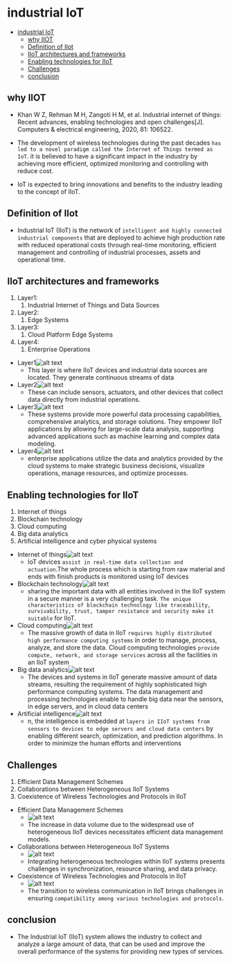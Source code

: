 # industrial IoT

- [industrial IoT](#industrial-iot)
  - [why IIOT](#why-iiot)
  - [Definition of IIot](#definition-of-iiot)
  - [IIoT architectures and frameworks](#iiot-architectures-and-frameworks)
  - [Enabling technologies for IIoT](#enabling-technologies-for-iiot)
  - [Challenges](#challenges)
  - [conclusion](#conclusion)


## why IIOT

- Khan W Z, Rehman M H, Zangoti H M, et al. Industrial internet of things: Recent advances, enabling technologies and open challenges[J]. Computers & electrical engineering, 2020, 81: 106522.

- The development of wireless technologies during the past decades `has led to a novel paradigm called the Internet of Things termed as IoT`. it is believed to have a significant impact in the industry by achieving more efficient, optimized monitoring and controlling with reduce cost.
- IoT is expected to bring innovations and benefits to the industry leading to the concept of IIoT.

## Definition of IIot

- Industrial IoT (IIoT) is the network of `intelligent and highly connected industrial components` that are deployed to achieve high production rate with reduced operational costs through real-time monitoring, efficient management and controlling of industrial processes, assets and operational time.

## IIoT architectures and frameworks

1. Layer1:
   1. Industrial Internet of Things and Data Sources
2. Layer2:
   1. Edge Systems
3. Layer3:
   1. Cloud Platform Edge Systems
4. Layer4:
   1. Enterprise Operations

- Layer1![alt text](images/image.png)
  - This layer is where IIoT devices and industrial data sources are located. They generate continuous streams of data
- Layer2![alt text](images/image-1.png)
  - These can include sensors, actuators, and other devices that collect data directly from industrial operations.
- Layer3![alt text](images/image-2.png)
  - These systems provide more powerful data processing capabilities, comprehensive analytics, and storage solutions. They empower IIoT applications by allowing for large-scale data analysis, supporting advanced applications such as machine learning and complex data modeling.
- Layer4![alt text](images/image-3.png)
  - enterprise applications utilize the data and analytics provided by the cloud systems to make strategic business decisions, visualize operations, manage resources, and optimize processes.

## Enabling technologies for IIoT

1. Internet of things
2. Blockchain technology
3. Cloud computing
4. Big data analytics
5. Artificial intelligence and cyber physical systems

- Internet of things![alt text](images/image-4.png)
  - IoT devices `assist in real-time data collection and actuation`.The whole process which is starting from raw material and ends with finish products is monitored using IoT devices
- Blockchain technology![alt text](images/image-5.png)
  - sharing the important data with all entities involved in the IIoT system in a secure manner is a very challenging task. `The unique characteristics of blockchain technology like traceability, survivability, trust, tamper resistance and security make it suitable` for IIoT.
- Cloud computing![alt text](images/image-6.png)
  - The massive growth of data in IIoT `requires highly distributed high performance computing systems` in order to manage, process, analyze, and store the data. Cloud computing technologies `provide compute, network, and storage services` across all the facilities in an IIoT system
- Big data analytics![alt text](images/image-7.png)
  - The devices and systems in IIoT generate massive amount of data streams, resulting the requirement of highly sophisticated high performance computing systems. The data management and processing technologies enable to handle big data near the sensors, in edge servers, and in cloud data centers
- Artificial intelligence![alt text](images/image-8.png)
  - n, the intelligence is embedded at `layers in IIoT systems from sensors to devices to edge servers and cloud data centers` by enabling different search, optimization, and prediction algorithms. In order to minimize the human efforts and interventions

## Challenges

1. Efficient Data Management Schemes
2. Collaborations between Heterogeneous IIoT Systems
3. Coexistence of Wireless Technologies and Protocols in IIoT

- Efficient Data Management Schemes
  - ![alt text](images/image-9.png)
  - The increase in data volume due to the widespread use of heterogeneous IIoT devices necessitates efficient data management models.
- Collaborations between Heterogeneous IIoT Systems
  - ![alt text](images/image-10.png)
  - Integrating heterogeneous technologies within IIoT systems presents challenges in synchronization, resource sharing, and data privacy.
- Coexistence of Wireless Technologies and Protocols in IIoT
  - ![alt text](images/image-11.png)
  - The transition to wireless communication in IIoT brings challenges in ensuring `compatibility among various technologies and protocols`.

## conclusion

- The Industrial IoT (IIoT) system allows the industry to collect and analyze a large amount of data, that can be used and improve the overall performance of the systems for providing new types of services.